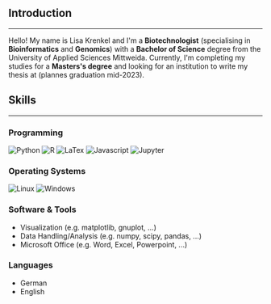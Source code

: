 ## Introduction
---

Hello! My name is Lisa Krenkel and I'm a **Biotechnologist** (specialising in **Bioinformatics** and **Genomics**) with a **Bachelor of Science** degree from the University of Applied Sciences Mittweida. Currently, I'm completing my studies for a **Masters's degree** and looking for an institution to write my thesis at (plannes graduation mid-2023).

## Skills
---

### Programming

![Python](https://img.shields.io/badge/Python-3776AB?style=for-the-badge&logo=python&logoColor=white)
![R](https://img.shields.io/badge/R-276DC3?style=for-the-badge&logo=r&logoColor=white)
![LaTex](https://img.shields.io/badge/LaTex-008080?style=for-the-badge&logo=LaTex&logoColor=white)
![Javascript](https://img.shields.io/badge/javascript-yellowgreen?style=for-the-badge&logo=Javascript&logoColor=white)
![Jupyter](https://img.shields.io/badge/Jupyter-F37626?style=for-the-badge&logo=Jupyter&logoColor=white)

### Operating Systems

![Linux](https://img.shields.io/badge/Archlinux-1793D1?style=for-the-badge&logo=Archlinux&logoColor=white)
![Windows](https://img.shields.io/badge/Windows-0078D6?style=for-the-badge&logo=Windows&logoColor=white)

### Software & Tools

- Visualization (e.g. matplotlib, gnuplot, ...)
- Data Handling/Analysis (e.g. numpy, scipy, pandas, ...)
- Microsoft Office (e.g. Word, Excel, Powerpoint, ...)

### Languages

- German
- English
